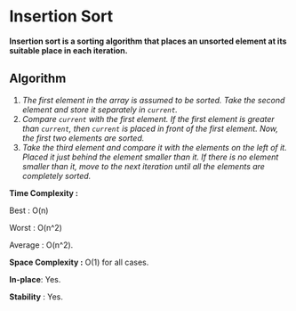 # Insertion Sort

**Insertion sort is a sorting algorithm that places an unsorted element at its suitable place in each iteration.**

## Algorithm

1. *The first element in the array is assumed to be sorted. Take the second element and store it separately in `current`.*
2. *Compare `current` with the first element. If the first element is greater than `current`, then `current` is placed in front of the first element. Now, the first two elements are sorted.*
3. *Take the third element and compare it with the elements on the left of it. Placed it just behind the element smaller than it. If there is no element smaller than it, move to the next iteration until all the elements are completely sorted.*

**Time Complexity :** 

Best : O(n)

Worst : O(n^2)

Average : O(n^2).

**Space Complexity :** O(1) for all cases.

**In-place**: Yes.

**Stability** : Yes.